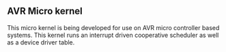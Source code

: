 ## AVR Micro kernel
This micro kernel is being developed for use on AVR micro controller based systems. This kernel runs an interrupt driven cooperative scheduler as well as a device driver table.
